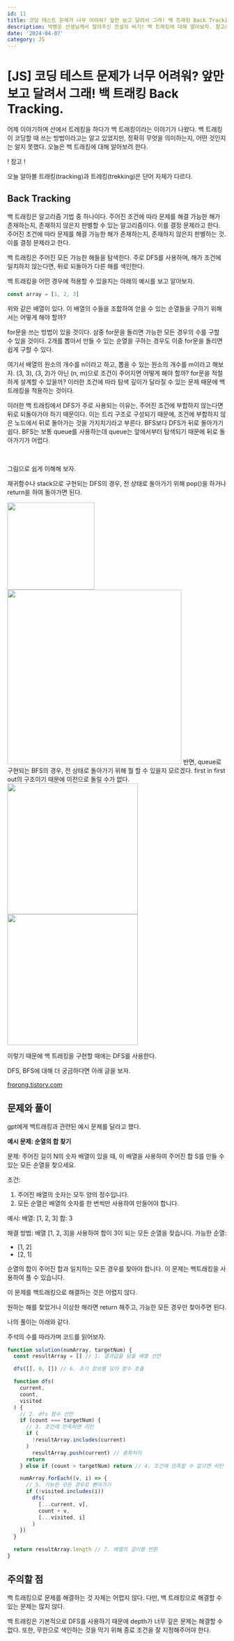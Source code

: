 ```yaml
---
id: 11
title: 코딩 테스트 문제가 너무 어려워? 앞만 보고 달려서 그래! 백 트래킹 Back Tracking.
description: 박병운 선생님께서 알려주신 전설의 비기! 백 트래킹에 대해 알아보자. 참고로 등산이랑 다르다!!
date: '2024-04-07'
category: JS
---
```


# **\[JS\] 코딩 테스트 문제가 너무 어려워? 앞만 보고 달려서 그래! 백 트래킹 Back Tracking.**

어제 이야기하며 산에서 트레킹을 하다가 백 트래킹이라는 이야기가 나왔다. 백 트래킹이 코딩할 때 쓰는 방법이라고는 알고 있었지만, 정확히 무엇을 의미하는지, 어떤 것인지는 알지 못했다. 오늘은 백 트래킹에 대해 알아보려 한다.
<br/>

! 참고 !
<br/>

오늘 알아볼 트래킹(tracking)과 트레킹(trekking)은 단어 자체가 다르다.

## Back Tracking

백 트래킹은 알고리즘 기법 중 하나이다. 주어진 조건에 따라 문제를 해결 가능한 해가 존재하는지, 존재하지 않은지 판별할 수 있는 알고리즘이다. 이를 결정 문제라고 한다. 주어진 조건에 따라 문제를 해결 가능한 해가 존재하는지, 존재하지 않은지 판별하는 것. 이를 결정 문제라고 한다.
<br/>

백 트래킹은 주어진 모든 가능한 해들을 탐색한다. 주로 DFS를 사용하며, 해가 조건에 일치하지 않는다면, 뒤로 되돌아가 다른 해를 색인한다.
<br/>

백 트래킹을 어떤 경우에 적용할 수 있을지는 아래의 예시를 보고 알아보자.

```js
const array = [1, 2, 3]
```

위와 같은 배열이 있다. 이 배열의 수들을 조합하여 얻을 수 있는 순열들을 구하기 위해서는 어떻게 해야 할까?
<br/>

for문을 쓰는 방법이 있을 것이다. 삼중 for문을 돌리면 가능한 모든 경우의 수를 구할 수 있을 것이다. 2개를 뽑아서 만들 수 있는 순열을 구하는 경우도 이중 for문을 돌리면 쉽게 구할 수 있다.
<br/>

여기서 배열의 원소의 개수를 n이라고 하고, 뽑을 수 있는 원소의 개수를 m이라고 해보자. (3, 3), (3, 2)가 아닌 (n, m)으로 조건이 주어지면 어떻게 해야 할까? for문을 적절하게 설계할 수 있을까? 이러한 조건에 따라 탐색 깊이가 달라질 수 있는 문제 때문에 백 트래킹을 적용하는 것이다.
<br/>

이러한 백 트래킹에서 DFS가 주로 사용되는 이유는, 주어진 조건에 부합하지 않는다면 뒤로 되돌아가야 하기 때문이다. 이는 트리 구조로 구성되기 때문에, 조건에 부합하지 않은 노드에서 뒤로 돌아가는 것을 가지치기라고 부른다. BFS보다 DFS가 뒤로 돌아가기 쉽다. BFS는 보통 queue를 사용하는데 queue는 앞에서부터 탐색되기 때문에 뒤로 돌아가기가 어렵다.

<br/>

그림으로 쉽게 이해해 보자.
<br/>

재귀함수나 stack으로 구현되는 DFS의 경우, 전 상태로 돌아가기 위해 pop()을 하거나 return을 하여 돌아가면 된다.

<img width=200  src="https://img1.daumcdn.net/thumb/R1280x0/?scode=mtistory2&fname=https%3A%2F%2Fblog.kakaocdn.net%2Fdn%2Fc8XjZB%2FbtsGq3oalyp%2FZuXjhWCgA9P8cA1P8pIAd0%2Fimg.png"/>
<img width=400  src="https://img1.daumcdn.net/thumb/R1280x0/?scode=mtistory2&fname=https%3A%2F%2Fblog.kakaocdn.net%2Fdn%2FKDrwC%2FbtsGp3Js93v%2FApxpReQegIZOBorapTuctk%2Fimg.png"/>
반면, queue로 구현되는 BFS의 경우, 전 상태로 돌아가기 위해 뭘 할 수 있을지 모르겠다. first in first out의 구조이기 때문에 이전으로 돌릴 수가 없다.

<img width=300  src="https://img1.daumcdn.net/thumb/R1280x0/?scode=mtistory2&fname=https%3A%2F%2Fblog.kakaocdn.net%2Fdn%2FbFIdv0%2FbtsGsqpoOss%2FuTEV9kVcAVGrR8AiX10mkK%2Fimg.png"/>
<img width=300  src="https://img1.daumcdn.net/thumb/R1280x0/?scode=mtistory2&fname=https%3A%2F%2Fblog.kakaocdn.net%2Fdn%2FbxOwc2%2FbtsGrWoyCgU%2FG8THyJtL8yEaTxIFR65mt0%2Fimg.png"/>

이렇기 때문에 백 트래킹을 구현할 때에는 DFS를 사용한다.
<br/>

DFS, BFS에 대해 더 궁금하다면 아래 글을 보자.

[frorong.tistory.com](https://frorong.tistory.com/entry/JS-%EC%BD%94%EB%94%A9-%ED%85%8C%EC%8A%A4%ED%8A%B8-%EB%AC%B8%EC%A0%9C%EA%B0%80-%EB%84%88%EB%AC%B4-%EC%96%B4%EB%A0%A4%EC%9B%8C-%ED%83%90%EC%83%89-%EC%95%8C%EA%B3%A0%EB%A6%AC%EC%A6%98%EC%9D%84-%EB%AA%B0%EB%9D%BC%EC%84%9C-%EA%B7%B8%EB%9E%98-DFS-BFS)

## 문제와 풀이

gpt에게 백트래킹과 관련된 예시 문제를 달라고 했다.

**예시 문제: 순열의 합 찾기**

문제: 주어진 길이 N의 숫자 배열이 있을 때, 이 배열을 사용하여 주어진 합 S를 만들 수 있는 모든 순열을 찾으세요.
<br/>

조건:

1.  주어진 배열의 숫자는 모두 양의 정수입니다.
2.  모든 순열은 배열의 숫자를 한 번씩만 사용하여 만들어야 합니다.

예시: 배열: \[1, 2, 3\] 합: 3

해결 방법: 배열 \[1, 2, 3\]을 사용하여 합이 3이 되는 모든 순열을 찾습니다. 가능한 순열:

- \[1, 2\]
- \[2, 1\]

순열의 합이 주어진 합과 일치하는 모든 경우를 찾아야 합니다. 이 문제는 백트래킹을 사용하여 풀 수 있습니다.
<br/>

이 문제를 백트래킹으로 해결하는 것은 어렵지 않다.
<br/>

원하는 해를 찾았거나 이상한 해라면 return 해주고, 가능한 모든 경우만 찾아주면 된다.
<br/>

나의 풀이는 아래와 같다.
<br/>

주석의 수를 따라가며 코드를 읽어보자.

```js
function solution(numArray, targetNum) {
  const resultArray = [] // 1. 결과값을 담을 배열 선언

  dfs([], 0, []) // 6. 초기 정보를 담아 함수 호출

  function dfs(
    current,
    count,
    visited
  ) {
    // 2. dfs 함수 선언
    if (count === targetNum) {
      // 3. 조건에 만족하면 리턴
      if (
        !resultArray.includes(current)
      )
        resultArray.push(current) // 중복처리
      return
    } else if (count > targetNum) return // 4. 조건에 만족할 수 없으면 리턴

    numArray.forEach((v, i) => {
      // 5. 가능한 모든 경우로 뻗어가기
      if (!visited.includes(i))
        dfs(
          [...current, v],
          count + v,
          [...visited, i]
        )
    })
  }

  return resultArray.length // 7. 배열의 길이를 반환
}
```

## 주의할 점

백 트래킹으로 문제를 해결하는 것 자체는 어렵지 않다. 다만, 백 트래킹으로 해결할 수 있는 문제는 많지 않다.

백 트래킹은 기본적으로 DFS를 사용하기 때문에 depth가 너무 깊은 문제는 해결할 수 없다. 또한, 무한으로 색인하는 것을 막기 위해 종료 조건을 잘 지정해주어야 한다.
